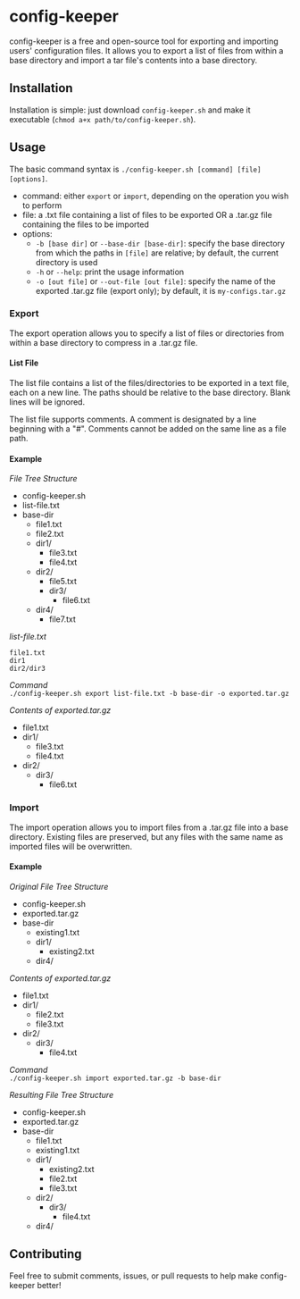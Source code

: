 # config-keeper

config-keeper is a free and open-source tool for exporting and importing users' configuration files. It allows you to export a list of files from within a base directory and import a tar file's contents into a base directory.

## Installation

Installation is simple: just download `config-keeper.sh` and make it executable (`chmod a+x path/to/config-keeper.sh`).

## Usage

The basic command syntax is `./config-keeper.sh [command] [file] [options]`.
- command: either `export` or `import`, depending on the operation you wish to perform
- file: a .txt file containing a list of files to be exported OR a .tar.gz file containing the files to be imported
- options:
  - `-b [base dir]` or `--base-dir [base-dir]`: specify the base directory from which the paths in `[file]` are relative; by default, the current directory is used
  - `-h` or `--help`: print the usage information
  - `-o [out file]` or `--out-file [out file]`: specify the name of the exported .tar.gz file (export only); by default, it is `my-configs.tar.gz`

### Export

The export operation allows you to specify a list of files or directories from within a base directory to compress in a .tar.gz file. 

#### List File
The list file contains a list of the files/directories to be exported in a text file, each on a new line. The paths should be relative to the base directory. Blank lines will be ignored.  

The list file supports comments. A comment is designated by a line beginning with a "#". Comments cannot be added on the same line as a file path.

#### Example

*File Tree Structure*  
- config-keeper.sh
- list-file.txt
- base-dir
  - file1.txt
  - file2.txt
  - dir1/
    - file3.txt
    - file4.txt
  - dir2/
    - file5.txt
    - dir3/
      - file6.txt
  - dir4/
    - file7.txt

*list-file.txt*  
```
file1.txt
dir1
dir2/dir3
```

*Command*  
`./config-keeper.sh export list-file.txt -b base-dir -o exported.tar.gz`

*Contents of exported.tar.gz*  
- file1.txt
- dir1/
  - file3.txt
  - file4.txt
- dir2/
  - dir3/
    - file6.txt

### Import

The import operation allows you to import files from a .tar.gz file into a base directory. Existing files are preserved, but any files with the same name as imported files will be overwritten.

#### Example

*Original File Tree Structure*  
- config-keeper.sh
- exported.tar.gz
- base-dir
  - existing1.txt
  - dir1/
    - existing2.txt
  - dir4/

*Contents of exported.tar.gz*  
- file1.txt
- dir1/
  - file2.txt
  - file3.txt
- dir2/
  - dir3/
    - file4.txt

*Command*  
`./config-keeper.sh import exported.tar.gz -b base-dir`

*Resulting File Tree Structure*  
- config-keeper.sh
- exported.tar.gz
- base-dir
  - file1.txt
  - existing1.txt
  - dir1/
    - existing2.txt
    - file2.txt
    - file3.txt
  - dir2/
    - dir3/
      - file4.txt
  - dir4/

## Contributing

Feel free to submit comments, issues, or pull requests to help make config-keeper better!
